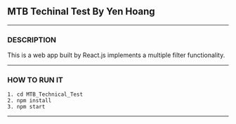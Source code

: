 ## MTB Techinal Test By Yen Hoang
<!-- blank line -->
----
<!-- blank line -->
### DESCRIPTION
This is a web app built by React.js implements a multiple filter functionality. 
<!-- blank line -->
----
<!-- blank line -->
### HOW TO RUN IT
```
1. cd MTB_Technical_Test
2. npm install
3. npm start
```
----

